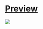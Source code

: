 <h1><a href="https://amandevweb.netlify.app/" target="_blank">Preview</a></h1>
<img src="https://twitter.com/rajamanar3/status/1719437206396502212/photo/1" >
